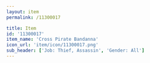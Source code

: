 ```yaml
---
layout: item
permalink: /11300017

title: Item
id: '11300017'
item_name: 'Cross Pirate Bandanna'
icon_url: 'item/icon/11300017.png'
sub_header: ['Job: Thief, Assassin', 'Gender: All']
---
```

